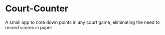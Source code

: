 # Court-Counter
A small app to note down points in any court game, eliminating the need to record scores in paper
